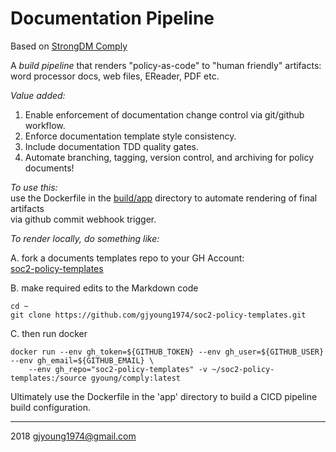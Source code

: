 # Documentation Pipeline    

Based on [StrongDM Comply](https://github.com/strongdm/comply)    

A *build pipeline* that renders "policy-as-code" to "human friendly" artifacts: word processor docs, web files, EReader, PDF etc.    

*Value added:*     
1. Enable enforcement of documentation change control via git/github workflow.
1. Enforce documentation template style consistency.
1. Include documentation TDD quality gates.
1. Automate  branching, tagging, version control, and archiving for policy documents!

*To use this:*     
use the Dockerfile in the [build/app](./build/app) directory to automate rendering of final artifacts    
via github commit webhook trigger.

*To render locally, do something like:*    

A. fork a documents templates repo to your GH Account:    
[soc2-policy-templates](https://github.com/gjyoung1974/soc2-policy-templates)     

B. make required edits to the Markdown code   

```shell
cd ~
git clone https://github.com/gjyoung1974/soc2-policy-templates.git
```

C. then  run docker     

```shell
docker run --env gh_token=${GITHUB_TOKEN} --env gh_user=${GITHUB_USER} --env gh_email=${GITHUB_EMAIL} \
    --env gh_repo="soc2-policy-templates" -v ~/soc2-policy-templates:/source gyoung/comply:latest
```

Ultimately use the Dockerfile in the 'app' directory to build a CICD pipeline build configuration.    

---    
2018 gjyoung1974@gmail.com

